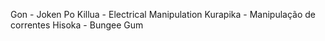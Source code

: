 Gon - Joken Po
Killua - Electrical Manipulation
Kurapika - Manipulação de correntes
Hisoka - Bungee Gum